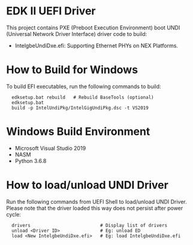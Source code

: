 # EDK II UEFI Driver

This project contains PXE (Preboot Execution Environment) boot UNDI (Universal Network Driver Interface) driver code to build:

* IntelgbeUndiDxe.efi: Supporting Ethernet PHYs on NEX Platforms.

# How to Build for Windows

To build EFI executables, run the following commands to build:

```
  edksetup.bat rebuild   # Rebuild BaseTools (optional)
  edksetup.bat
  build -p IntelUndiPkg/IntelGigUndiPkg.dsc -t VS2019
```

# Windows Build Environment

* Microsoft Visual Studio 2019
* NASM
* Python 3.6.8

# How to load/unload UNDI Driver

Run the following commands from UEFI Shell to load/unload UNDI Driver. Please note that the driver loaded this way does not persist after power cycle:

```
  drivers                          # Display list of drivers
  unload <Driver ID>               # Eg: unload ED
  load <New IntelgbeUndiDxe.efi>   # Eg: load IntelgbeUndiDxe.efi
```
